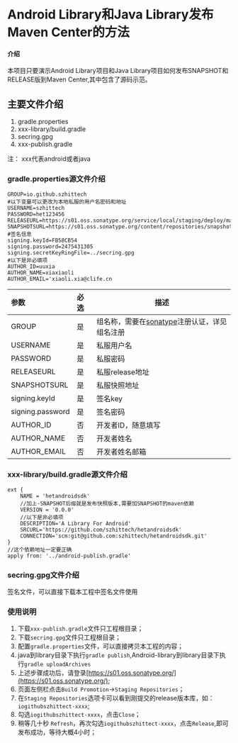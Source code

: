 # Android Library和Java Library发布Maven Center的方法

#### 介绍
本项目只要演示Android Library项目和Java Library项目如何发布SNAPSHOT和RELEASE版到Maven Center,其中包含了源码示范。

## 主要文件介绍

1. gradle.properties
2. xxx-library/build.gradle
3. secring.gpg
4. xxx-publish.gradle

注： xxx代表android或者java


### gradle.properties源文件介绍

    GROUP=io.github.szhittech
    #以下变量可以更改为本地私服的用户名密码和地址
    USERNAME=szhittech
    PASSWORD=het123456
    RELEASEURL=https://s01.oss.sonatype.org/service/local/staging/deploy/maven2/
    SNAPSHOTSURL=https://s01.oss.sonatype.org/content/repositories/snapshots/
    #签名信息
    signing.keyId=FB58CB54
    signing.password=2475431305
    signing.secretKeyRingFile=../secring.gpg
    #以下是非必填项
    AUTHOR_ID=uuxia
    AUTHOR_NAME=xiaxiaoli
    AUTHOR_EMAIL='xiaoli.xia@clife.cn

| 参数                  | 必选  | 描述                             |
|:--------------------|:----|--------------------------------|
| GROUP               | 是   | 组名称，需要在[sonatype](https://issues.sonatype.org)注册认证，详见组名注册 |
| USERNAME            | 是   | 私服用户名                          |
| PASSWORD            | 是   | 私服密码                           |
| RELEASEURL          | 是   | 私服release地址                    |
| SNAPSHOTSURL        | 是   | 私服快照地址                         |
| signing.keyId       | 是   | 签名key                          |
| signing.password    | 是   | 签名密码                           |
| AUTHOR_ID           | 否   | 开发者ID，随意填写                     |
| AUTHOR_NAME         | 否   | 开发者姓名                          |
| AUTHOR_EMAIL        | 否   | 开发者姓名邮箱                        |


### xxx-library/build.gradle源文件介绍


    ext {
        NAME = 'hetandroidsdk'
        //加上-SNAPSHOT后缀就是发布快照版本,需要加SNAPSHOT的maven依赖
        VERSION = '0.0.0'
        //以下是非必填项
        DESCRIPTION='A Library For Android'
        SRCURL='https://github.com/szhittech/hetandroidsdk'
        CONNECTION='scm:git@github.com:szhittech/hetandroidsdk.git'
    }
    //这个依赖地址一定要正确
    apply from: '../android-publish.gradle'

### secring.gpg文件介绍

签名文件，可以直接下载本工程中签名文件使用

### 使用说明
1. 下载`xxx-publish.gradle`文件只工程根目录；
2. 下载`secring.gpg`文件只工程根目录；
3. 配置`gradle.properties`文件，可以直接拷贝本工程的内容；
4. java到library目录下执行`gradle publish`,Android-library到library目录下执行`gradle uploadArchives`
5. 上述步骤成功后，请登录[https://s01.oss.sonatype.org/](https://s01.oss.sonatype.org/);
6. 页面左侧栏点击`Build Promotion`->`Staging Repositories`；
7. 在`Staging Repositories`选项卡可以看到刚提交的release版本库，如：`iogithubszhittect-xxxx`;
8. 勾选`iogithubszhittect-xxxx`，点击`Close`；
9. 稍等几十秒 `Refresh`，再次勾选`iogithubszhittect-xxxx`，点击`Release`,即可发布成功，等待大概4小时；
